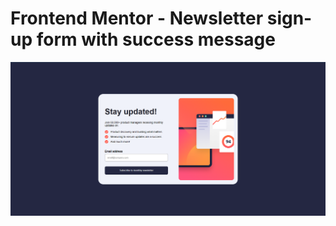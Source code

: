 # Frontend Mentor - Newsletter sign-up form with success message

![Frontend Mentor Quest 2](./image.png)
